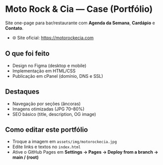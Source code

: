 # Moto Rock & Cia — Case (Portfólio)

Site one-page para bar/restaurante com **Agenda da Semana**, **Cardápio** e **Contato**.

- 🌐 Site oficial: https://motorockecia.com
  
## O que foi feito
- Design no Figma (desktop e mobile)
- Implementação em HTML/CSS
- Publicação em cPanel (domínio, DNS e SSL)

## Destaques
- Navegação por seções (âncoras)
- Imagens otimizadas (JPG 70–80%)
- SEO básico (title, description, OG image)

## Como editar este portfólio
- Troque a imagem em `assets/img/motorockecia.jpg`
- Edite links e textos no `index.html`
- Ative o GitHub Pages em **Settings → Pages → Deploy from a branch → main / (root)**


